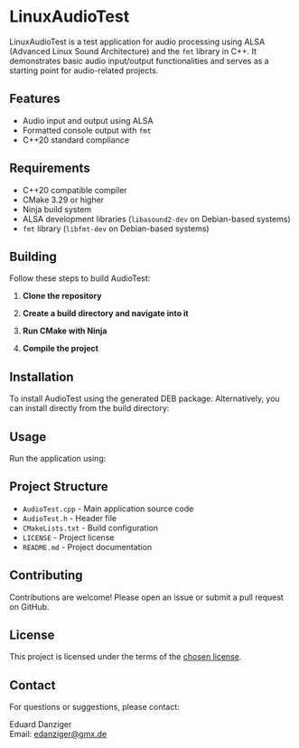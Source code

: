 # LinuxAudioTest

LinuxAudioTest is a test application for audio processing using ALSA (Advanced Linux Sound Architecture) and the `fmt` library in C++. It demonstrates basic audio input/output functionalities and serves as a starting point for audio-related projects.

## Features

- Audio input and output using ALSA
- Formatted console output with `fmt`
- C++20 standard compliance

## Requirements

- C++20 compatible compiler
- CMake 3.29 or higher
- Ninja build system
- ALSA development libraries (`libasound2-dev` on Debian-based systems)
- `fmt` library (`libfmt-dev` on Debian-based systems)

## Building

Follow these steps to build AudioTest:

1. **Clone the repository**
2. **Create a build directory and navigate into it**

3. **Run CMake with Ninja**
4. **Compile the project**
## Installation

To install AudioTest using the generated DEB package:
Alternatively, you can install directly from the build directory:
## Usage

Run the application using:
## Project Structure

- `AudioTest.cpp` - Main application source code
- `AudioTest.h` - Header file
- `CMakeLists.txt` - Build configuration
- `LICENSE` - Project license
- `README.md` - Project documentation

## Contributing

Contributions are welcome! Please open an issue or submit a pull request on GitHub.

## License

This project is licensed under the terms of the [chosen license](LICENSE).

## Contact

For questions or suggestions, please contact:

Eduard Danziger  
Email: [edanziger@gmx.de](mailto:edanziger@gmx.de)
